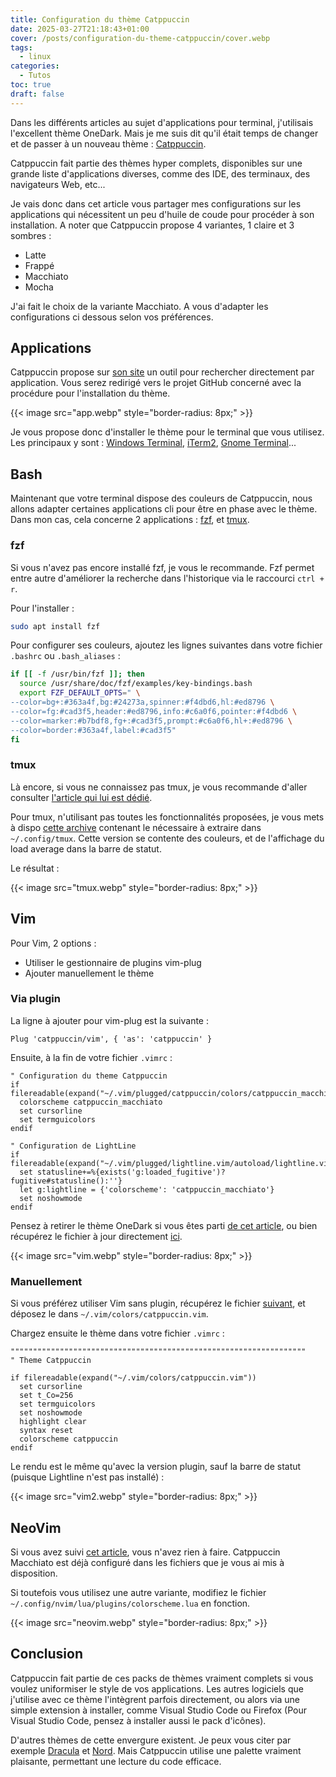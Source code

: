 ```yaml
---
title: Configuration du thème Catppuccin
date: 2025-03-27T21:18:43+01:00
cover: /posts/configuration-du-theme-catppuccin/cover.webp
tags:
  - linux
categories:
  - Tutos
toc: true
draft: false
---
```


Dans les différents articles au sujet d'applications pour terminal, j'utilisais l'excellent thème OneDark. Mais je me suis dit qu'il était temps de changer et de passer à un nouveau thème : [Catppuccin](https://catppuccin.com/).

Catppuccin fait partie des thèmes hyper complets, disponibles sur une grande liste d'applications diverses, comme des IDE, des terminaux, des navigateurs Web, etc...

Je vais donc dans cet article vous partager mes configurations sur les applications qui nécessitent un peu d'huile de coude pour procéder à son installation. A noter que Catppuccin propose 4 variantes, 1 claire et 3 sombres : 
- Latte
- Frappé
- Macchiato
- Mocha

J'ai fait le choix de la variante Macchiato. A vous d'adapter les configurations ci dessous selon vos préférences.

## Applications

Catppuccin propose sur [son site](https://catppuccin.com/ports/) un outil pour rechercher directement par application. Vous serez redirigé vers le projet GitHub concerné avec la procédure pour l'installation du thème.

{{< image src="app.webp" style="border-radius: 8px;" >}}

Je vous propose donc d'installer le thème pour le terminal que vous utilisez. Les principaux y sont : [Windows Terminal](https://github.com/catppuccin/windows-terminal), [iTerm2](https://github.com/catppuccin/iterm), [Gnome Terminal](https://github.com/catppuccin/gnome-terminal)...

## Bash

Maintenant que votre terminal dispose des couleurs de Catppuccin, nous allons adapter certaines applications cli pour être en phase avec le thème. Dans mon cas, cela concerne 2 applications : [fzf](https://github.com/junegunn/fzf), et [tmux](https://github.com/tmux/tmux/wiki).

### fzf

Si vous n'avez pas encore installé fzf, je vous le recommande. Fzf permet entre autre d'améliorer la recherche dans l'historique via le raccourci `ctrl + r`.

Pour l'installer : 

```bash
sudo apt install fzf
```

Pour configurer ses couleurs, ajoutez les lignes suivantes dans votre fichier `.bashrc` ou `.bash_aliases` :

```bash
if [[ -f /usr/bin/fzf ]]; then
  source /usr/share/doc/fzf/examples/key-bindings.bash
  export FZF_DEFAULT_OPTS=" \
--color=bg+:#363a4f,bg:#24273a,spinner:#f4dbd6,hl:#ed8796 \
--color=fg:#cad3f5,header:#ed8796,info:#c6a0f6,pointer:#f4dbd6 \
--color=marker:#b7bdf8,fg+:#cad3f5,prompt:#c6a0f6,hl+:#ed8796 \
--color=border:#363a4f,label:#cad3f5"
fi
```

### tmux

Là encore, si vous ne connaissez pas tmux, je vous recommande d'aller consulter [l'article qui lui est dédié](/posts/tmux-multiplexeur-de-terminaux/).

Pour tmux, n'utilisant pas toutes les fonctionnalités proposées, je vous mets à dispo [cette archive](/files/configuration-du-theme-catppuccin/tmux.tar.gz) contenant le nécessaire à extraire dans `~/.config/tmux`. Cette version se contente des couleurs, et de l'affichage du load average dans la barre de statut.

Le résultat : 

{{< image src="tmux.webp" style="border-radius: 8px;" >}}

## Vim

Pour Vim, 2 options : 

- Utiliser le gestionnaire de plugins vim-plug
- Ajouter manuellement le thème

### Via plugin

La ligne à ajouter pour vim-plug est la suivante : 

```vim
Plug 'catppuccin/vim', { 'as': 'catppuccin' }
```

Ensuite, à la fin de votre fichier `.vimrc` :

```vim
" Configuration du theme Catppuccin
if filereadable(expand("~/.vim/plugged/catppuccin/colors/catppuccin_macchiato.vim"))
  colorscheme catppuccin_macchiato
  set cursorline
  set termguicolors
endif

" Configuration de LightLine
if filereadable(expand("~/.vim/plugged/lightline.vim/autoload/lightline.vim"))
  set statusline+=%{exists('g:loaded_fugitive')?fugitive#statusline():''}
  let g:lightline = {'colorscheme': 'catppuccin_macchiato'}
  set noshowmode
endif
```

Pensez à retirer le thème OneDark si vous êtes parti [de cet article](/posts/vim-neovim-choisissez-votre-configuration/#un-vim-efficace-avec-plugins), ou bien récupérez le fichier à jour directement [ici](https://github.com/jeremky/envbackup/blob/main/dotfiles/.vimrc).

{{< image src="vim.webp" style="border-radius: 8px;" >}}

### Manuellement

Si vous préférez utiliser Vim sans plugin, récupérez le fichier [suivant](https://github.com/catppuccin/vim/blob/main/colors/catppuccin_macchiato.vim), et déposez le dans `~/.vim/colors/catppuccin.vim`.

Chargez ensuite le thème dans votre fichier `.vimrc` :

```vim
""""""""""""""""""""""""""""""""""""""""""""""""""""""""""""""""""
" Theme Catppuccin

if filereadable(expand("~/.vim/colors/catppuccin.vim"))
  set cursorline
  set t_Co=256
  set termguicolors
  set noshowmode
  highlight clear
  syntax reset
  colorscheme catppuccin
endif
```

Le rendu est le même qu'avec la version plugin, sauf la barre de statut (puisque Lightline n'est pas installé) : 

{{< image src="vim2.webp" style="border-radius: 8px;" >}}

## NeoVim

Si vous avez suivi [cet article](/posts/vim-neovim-choisissez-votre-configuration/#neovim--vim-en-mode-ide), vous n'avez rien à faire. Catppuccin Macchiato est déjà configuré dans les fichiers que je vous ai mis à disposition.

Si toutefois vous utilisez une autre variante, modifiez le fichier `~/.config/nvim/lua/plugins/colorscheme.lua` en fonction.

{{< image src="neovim.webp" style="border-radius: 8px;" >}}

## Conclusion

Catppuccin fait partie de ces packs de thèmes vraiment complets si vous voulez uniformiser le style de vos applications. Les autres logiciels que j'utilise avec ce thème l'intègrent parfois directement, ou alors via une simple extension à installer, comme Visual Studio Code ou Firefox (Pour Visual Studio Code, pensez à installer aussi le pack d'icônes).

D'autres thèmes de cette envergure existent. Je peux vous citer par exemple [Dracula](https://draculatheme.com/) et [Nord](https://www.nordtheme.com/). Mais Catppuccin utilise une palette vraiment plaisante, permettant une lecture du code efficace.
